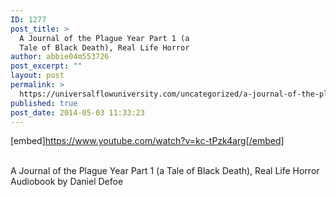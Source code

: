```yaml
---
ID: 1277
post_title: >
  A Journal of the Plague Year Part 1 (a
  Tale of Black Death), Real Life Horror
author: abbie04m553726
post_excerpt: ""
layout: post
permalink: >
  https://universalflowuniversity.com/uncategorized/a-journal-of-the-plague-year-part-1-a-tale-of-black-death-real-life-horror/
published: true
post_date: 2014-05-03 11:33:23
---
```

[embed]https://www.youtube.com/watch?v=kc-tPzk4arg[/embed]</br></br>
<p>A Journal of the Plague Year Part 1 (a Tale of Black Death), Real Life Horror Audiobook by Daniel Defoe</p>